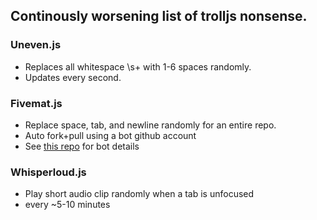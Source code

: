 ## Continously worsening list of trolljs nonsense.

### Uneven.js
 - Replaces all whitespace \s+ with 1-6 spaces randomly.
 - Updates every second.

### Fivemat.js
 - Replace space, tab, and newline randomly for an entire repo.
 - Auto fork+pull using a bot github account
 - See [this repo](https://github.com/benbalter/redliner) for bot details

### Whisperloud.js
 - Play short audio clip randomly when a tab is unfocused
 - every ~5-10 minutes
